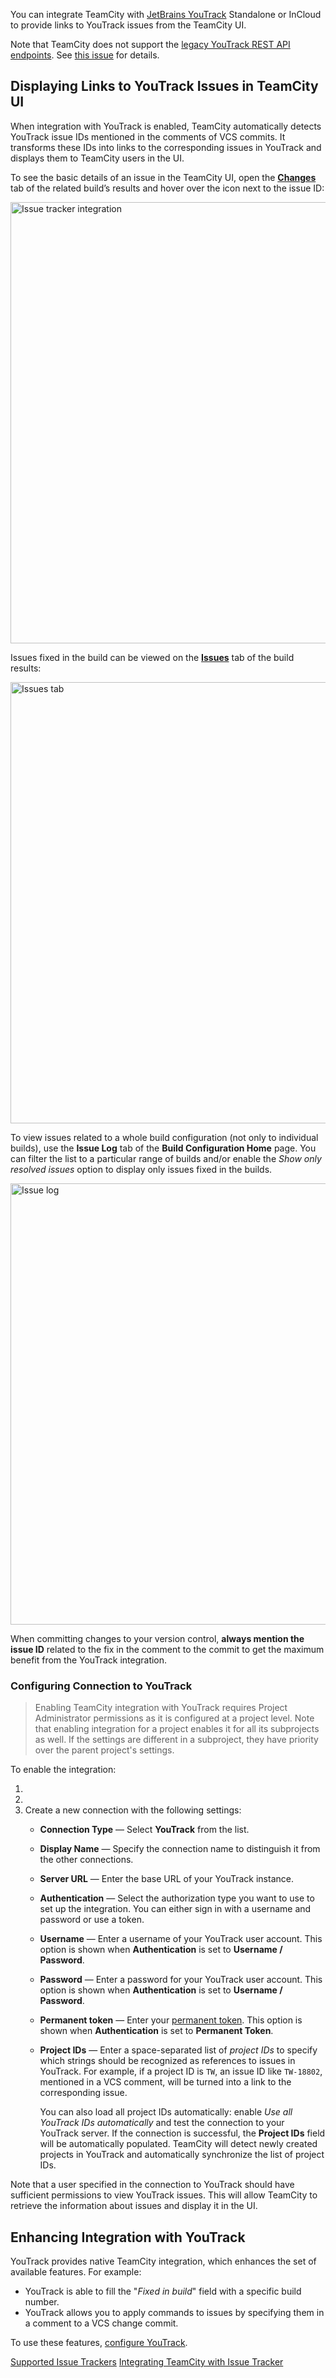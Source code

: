 [//]: # (title: Integrating TeamCity with YouTrack)
[//]: # (auxiliary-id: Integrating TeamCity with YouTrack;YouTrack)

You can integrate TeamCity with [JetBrains YouTrack](https://www.jetbrains.com/youtrack/) Standalone or InCloud to provide links to YouTrack issues from the TeamCity UI.

Note that TeamCity does not support the [legacy YouTrack REST API endpoints](https://blog.jetbrains.com/youtrack/2021/02/discontinuing-the-legacy-rest-api-action-required/). See [this issue](https://youtrack.jetbrains.com/issue/TW-69857) for details.

## Displaying Links to YouTrack Issues in TeamCity UI

When integration with YouTrack is enabled, TeamCity automatically detects YouTrack issue IDs mentioned in the comments of VCS commits. It transforms these IDs into links to the corresponding issues in YouTrack and displays them to TeamCity users in the UI.

To see the basic details of an issue in the TeamCity UI, open the __[Changes](build-results-page.md#Changes+Tab)__ tab of the related build’s results and hover over the icon next to the issue ID:

<img src="issue-tracker-integration.png" width="706" alt="Issue tracker integration"/>

Issues fixed in the build can be viewed on the __[Issues](build-results-page.md#Issues+Tab)__ tab of the build results:

<img src="issue-log.png" width="706" alt="Issues tab"/>

To view issues related to a whole build configuration (not only to individual builds), use the __Issue Log__ tab of the __Build Configuration Home__ page. You can filter the list to a particular range of builds and/or enable the _Show only resolved issues_ option to display only issues fixed in the builds.

<img src="build-configuration-issue-log.png" width="706" alt="Issue log"/>

When committing changes to your version control, __always mention the issue ID__ related to the fix in the comment to the commit to get the maximum benefit from the YouTrack integration.

### Configuring Connection to YouTrack

>Enabling TeamCity integration with YouTrack requires Project Administrator permissions as it is configured at a project level. Note that enabling integration for a project enables it for all its subprojects as well. If the settings are different in a subproject, they have priority over the parent project's settings.

To enable the integration:

1. <include from="common-templates.md" element-id="open-project-settings"/>
2. <include from="common-templates.md" element-id="open-project-settings-tab"><var name="tab-name" value="Issue Trackers"/></include>
3. Create a new connection with the following settings:
    * **Connection Type** — Select __YouTrack__ from the list.
    * **Display Name** — Specify the connection name to distinguish it from the other connections.
    * **Server URL** — Enter the base URL of your YouTrack instance.
    * **Authentication** — Select the authorization type you want to use to set up the integration. You can either sign in with a username and password or use a token.
    * **Username** — Enter a username of your YouTrack user account. This option is shown when __Authentication__ is set to __Username / Password__.
    * **Password** — Enter a password for your YouTrack user account. This option is shown when __Authentication__ is set to __Username / Password__.
    * **Permanent token** — Enter your [permanent token](https://www.jetbrains.com/help/youtrack/standalone/Manage-Permanent-Token.html). This option is shown when __Authentication__ is set to __Permanent Token__.
    * **Project IDs** — Enter a space-separated list of _project IDs_ to specify which strings should be recognized as references to issues in YouTrack. For example, if a project ID is `TW`, an issue ID like `TW-18802`, mentioned in a VCS comment, will be turned into a link to the corresponding issue.
        
        You can also load all project IDs automatically: enable _Use all YouTrack IDs automatically_ and test the connection to your YouTrack server. If the connection is successful, the __Project IDs__ field will be automatically populated. TeamCity will detect newly created projects in YouTrack  and automatically synchronize the list of project IDs.



Note that a user specified in the connection to YouTrack should have sufficient permissions to view YouTrack issues. This will allow TeamCity to retrieve the information about issues and display it in the UI.

## Enhancing Integration with YouTrack

YouTrack provides native TeamCity integration, which enhances the set of available features. For example:
* YouTrack is able to fill the "_Fixed in build_" field with a specific build number.
* YouTrack allows you to apply commands to issues by specifying them in a comment to a VCS change commit.

To use these features, [configure YouTrack](https://www.jetbrains.com/help/youtrack/standalone/Integration-with-TeamCity.html).

 <seealso>
        <category ref="concepts">
            <a href="supported-platforms-and-environments.md">Supported Issue Trackers</a>
        </category>
        <category ref="admin-guide">
            <a href="integrating-teamcity-with-issue-tracker.md">Integrating TeamCity with Issue Tracker</a>
        </category>
</seealso>

